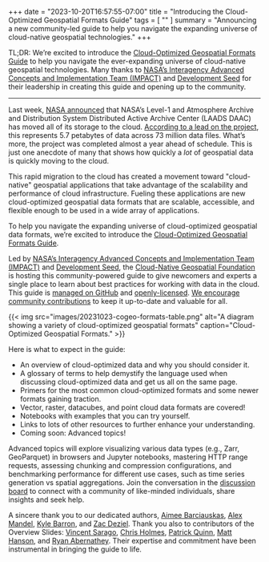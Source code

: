 +++
date = "2023-10-20T16:57:55-07:00"
title = "Introducing the Cloud-Optimized Geospatial Formats Guide"
tags = [ ""
]
summary = "Announcing a new community-led guide to help you navigate the expanding universe of cloud-native geospatial technologies."
+++

TL;DR: We’re excited to introduce the [Cloud-Optimized Geospatial Formats Guide](https://guide.cloudnativegeo.org) to help you navigate the ever-expanding universe of cloud-native geospatial technologies. Many thanks to [NASA’s Interagency Advanced Concepts and Implementation Team (IMPACT)](https://impact.earthdata.nasa.gov) and [Development Seed](https://developmentseed.org) for their leadership in creating this guide and opening up to the community.

---

Last week, [NASA announced](https://www.earthdata.nasa.gov/news/laads-daac-data-in-earthdata-cloud?fbclid=IwAR3erSJcWYl4iNVQelc32ls4kYOgHb8YVCIznwjquUcFPEeYBYgYa-2J7uw_aem_Ae5gOJsCo3U8SsdMJ1Y8u-k_7mE8jmDaQ2-_6JhHHUoLCqHabvVEMDKwJNVhP9ohLQo&mibextid=Zxz2cZ) that NASA’s Level-1 and Atmosphere Archive and Distribution System Distributed Active Archive Center (LAADS DAAC) has moved all of its storage to the cloud. [According to a lead on the project](https://www.linkedin.com/posts/splongmore_all-historical-data-from-nasas-laads-daac-activity-7120799801541070848-dUgM/), this represents 5.7 petabytes of data across 73 million data files. What’s more, the project was completed almost a year ahead of schedule. This is just one anecdote of many that shows how quickly a *lot* of geospatial data is quickly moving to the cloud.

This rapid migration to the cloud has created a movement toward "cloud-native" geospatial applications that take advantage of the scalability and performance of cloud infrastructure. Fueling these applications are new cloud-optimized geospatial data formats that are scalable, accessible, and flexible enough to be used in a wide array of applications. 

To help you navigate the expanding universe of cloud-optimized geospatial data formats, we’re excited to introduce the [Cloud-Optimized Geospatial Formats Guide](https://guide.cloudnativegeo.org).

Led by [NASA’s Interagency Advanced Concepts and Implementation Team (IMPACT)](https://impact.earthdata.nasa.gov) and [Development Seed](https://developmentseed.org), the [Cloud-Native Geospatial Foundation](https://cloudnativegeo.org) is hosting this community-powered guide to give newcomers and experts a single place to learn about best practices for working with data in the cloud. This guide is [managed on GitHub](https://github.com/cloudnativegeo/cloud-optimized-geospatial-formats-guide) and [openly-licensed](https://github.com/cloudnativegeo/cloud-optimized-geospatial-formats-guide/blob/main/LICENSE). [We encourage community contributions](https://guide.cloudnativegeo.org/contributing.html) to keep it up-to-date and valuable for all. 

{{< img src="images/20231023-cogeo-formats-table.png" alt="A diagram showing a variety of cloud-optimized geospatial formats" caption="Cloud-Optimized Geospatial Formats." >}}

Here is what to expect in the guide:
- An overview of cloud-optimized data and why you should consider it.
- A glossary of terms to help demystify the language used when discussing cloud-optimized data and get us all on the same page.
- Primers for the most common cloud-optimized formats and some newer formats gaining traction. 
- Vector, raster, datacubes, and point cloud data formats are covered!
- Notebooks with examples that you can try yourself.
- Links to lots of other resources to further enhance your understanding.
- Coming soon: Advanced topics!

Advanced topics will explore visualizing various data types (e.g., Zarr, GeoParquet) in browsers and Jupyter notebooks, mastering HTTP range requests, assessing chunking and compression configurations, and benchmarking performance for different use cases, such as time series generation vs spatial aggregations. Join the conversation in the [discussion board](https://github.com/cloudnativegeo/cloud-optimized-geospatial-formats-guide/discussions) to connect with a community of like-minded individuals, share insights and seek help. 

A sincere thank you to our dedicated authors, [Aimee Barciauskas](https://github.com/abarciauskas-bgse), [Alex Mandel](https://github.com/wildintellect), [Kyle Barron](https://github.com/kylebarron), and [Zac Deziel](https://github.com/zacharyDez). Thank you also to contributors of the Overview Slides: [Vincent Sarago](https://github.com/vincentsarago), [Chris Holmes](https://beta.source.coop/cholmes/), [Patrick Quinn](https://github.com/bilts), [Matt Hanson](https://github.com/matthewhanson), and [Ryan Abernathey](https://github.com/rabernat). Their expertise and commitment have been instrumental in bringing the guide to life. 